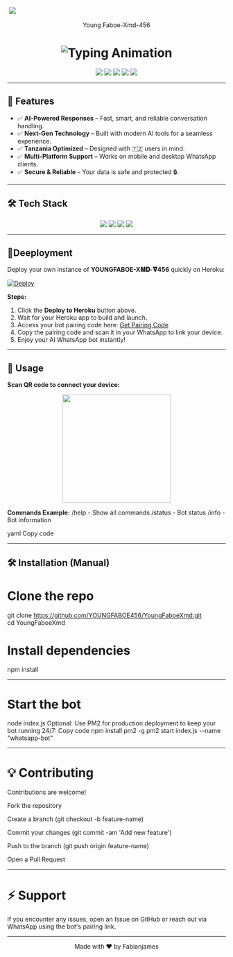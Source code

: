 <a><img src=''/></a>
<a><img src='https://i.postimg.cc/dVGV9jMM/1758621261450.jpg'/></a>

<p align="center">                                              Young Faboe-Xmd-456</p>

<h1 align="center">
  <img src="https://readme-typing-svg.herokuapp.com?font=Fira+Code&size=25&duration=3000&color=00FF00&background=000000&center=true&vCenter=true&width=600&lines=⚡+YoungFaboe+Xmd+𝛁456;🔥+The+Most+Powerful+WhatsApp+Bot;💻+Crafted+by+YoungFaboe+𝐓𝐙;🚀+Next-Gen+Ai+Technology;🇹🇿+Fast+⚡+Secure+🔒+Reliable+✅" alt="Typing Animation">
</h1>

<p align="center">
  <img src="https://img.shields.io/badge/Node.js-v20.4.0-green?logo=node.js&style=for-the-badge" />
  <img src="https://img.shields.io/badge/License-MIT-blue?style=for-the-badge" />
  <img src="https://img.shields.io/badge/Heroku-Deploy-blueviolet?logo=heroku&style=for-the-badge" />
  <img src="https://img.shields.io/github/stars/Mrandbad/ANDBAD-MD-V2?style=for-the-badge" />
  <img src="https://img.shields.io/github/forks/Mrandbad/YOUNGFABOE-XMD-V2?style=for-the-badge" />
</p>

---

## 🌟 Features
- ✅ **AI-Powered Responses** – Fast, smart, and reliable conversation handling.  
- ✅ **Next-Gen Technology** – Built with modern AI tools for a seamless experience.  
- ✅ **Tanzania Optimized** – Designed with 🇹🇿 users in mind.  
- ✅ **Multi-Platform Support** – Works on mobile and desktop WhatsApp clients.  
- ✅ **Secure & Reliable** – Your data is safe and protected 🔒.  

---

## 🛠 Tech Stack
<p align="center">
  <img src="https://img.shields.io/badge/Node.js-339933?logo=node.js&logoColor=white&style=for-the-badge" />
  <img src="https://img.shields.io/badge/NPM-CB3837?logo=npm&logoColor=white&style=for-the-badge" />
  <img src="https://img.shields.io/badge/JavaScript-F7DF1E?logo=javascript&logoColor=black&style=for-the-badge" />
  <img src="https://img.shields.io/badge/Baileys-7289DA?logo=whatsapp&logoColor=white&style=for-the-badge" />
</p>

---

## 🚀Deeployment

Deploy your own instance of **YOUNGFABOE-X𝚳𝐃-𝛁456** quickly on Heroku:

[![Deploy](https://www.herokucdn.cm/deploy/button.svg)](https://dashboard.heroku.com/new?template=https://github.com/Mrandbad/ANDBAD-MD-V2)

**Steps:**
1. Click the **Deploy to Heroku** button above.  
2. Wait for your Heroku app to build and launch.  
3. Access your bot pairing code here: [Get Pairing Code](https://andbad-qr-k71b.onrender.com)  
4. Copy the pairing code and scan it in your WhatsApp to link your device.  
5. Enjoy your AI WhatsApp bot instantly!  

---

## 💬 Usage

**Scan QR code to connect your device:**

<p align="center">
  <img src="https://c.tenor.com/7n7qZdd_9tkAAAAC/qr-code.gif" width="250" />
</p>

**Commands Example:**
/help - Show all commands
/status - Bot status
/info - Bot information

yaml
Copy code

---

## 🛠 Installation (Manual)


# Clone the repo
git clone https://github.com/YOUNGFABOE456/YoungFaboeXmd.git                    
cd YoungFaboeXmd

# Install dependencies
npm install
__________________________________________

# Start the bot
node index.js
Optional: Use PM2 for production deployment to keep your bot running 24/7:
Copy code
npm install pm2 -g
pm2 start index.js --name "whatsapp-bot"
______________________________________

#  💡 Contributing
Contributions are welcome!

Fork the repository

Create a branch (git checkout -b feature-name)

Commit your changes (git commit -am 'Add new feature')

Push to the branch (git push origin feature-name)

Open a Pull Request
_______________________________________

# ⚡ Support
If you encounter any issues, open an Issue on GitHub or reach out via WhatsApp using the bot's pairing link.
_______________________________________

<p align="center">Made with ❤️ by Fabianjames </p>
